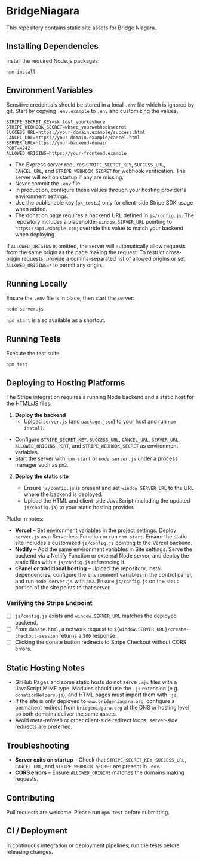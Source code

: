 # BridgeNiagara

This repository contains static site assets for Bridge Niagara.

## Installing Dependencies

Install the required Node.js packages:

```
npm install
```

## Environment Variables

Sensitive credentials should be stored in a local `.env` file which is ignored by git. Start by copying `.env.example` to `.env` and customizing the values.

```
STRIPE_SECRET_KEY=sk_test_yourkeyhere
STRIPE_WEBHOOK_SECRET=whsec_yourwebhooksecret
SUCCESS_URL=https://your-domain.example/success.html
CANCEL_URL=https://your-domain.example/cancel.html
SERVER_URL=https://your-backend-domain
PORT=4242
ALLOWED_ORIGINS=https://your-frontend.example
```

- The Express server requires `STRIPE_SECRET_KEY`, `SUCCESS_URL`, `CANCEL_URL`, and `STRIPE_WEBHOOK_SECRET` for webhook verification. The server will exit on startup if any are missing.
- Never commit the `.env` file.
- In production, configure these values through your hosting provider's environment settings.
- Use the publishable key (`pk_test…`) only for client-side Stripe SDK usage when added.
- The donation page requires a backend URL defined in `js/config.js`. The repository includes a placeholder
  `window.SERVER_URL` pointing to `https://api.example.com`; override this value to match your backend when deploying.

If `ALLOWED_ORIGINS` is omitted, the server will automatically allow requests from the same origin as
the page making the request. To restrict cross-origin requests, provide a comma-separated list of
allowed origins or set `ALLOWED_ORIGINS=*` to permit any origin.

## Running Locally

Ensure the `.env` file is in place, then start the server:

```
node server.js
```

`npm start` is also available as a shortcut.

## Running Tests

Execute the test suite:

```
npm test
```


## Deploying to Hosting Platforms

The Stripe integration requires a running Node backend and a static host for the HTML/JS files.

1. **Deploy the backend**
   - Upload `server.js` (and `package.json`) to your host and run `npm install`.
  - Configure `STRIPE_SECRET_KEY`, `SUCCESS_URL`, `CANCEL_URL`, `SERVER_URL`, `ALLOWED_ORIGINS`, `PORT`, and `STRIPE_WEBHOOK_SECRET` as environment variables.
   - Start the server with `npm start` or `node server.js` under a process manager such as `pm2`.
2. **Deploy the static site**

   - Ensure `js/config.js` is present and set `window.SERVER_URL` to the URL where the backend is deployed.
   - Upload the HTML and client-side JavaScript (including the updated `js/config.js`) to your static hosting provider.

Platform notes:

- **Vercel** – Set environment variables in the project settings. Deploy `server.js` as a Serverless Function or run `npm start`. Ensure the static site includes a customized `js/config.js` pointing to the Vercel backend.
- **Netlify** – Add the same environment variables in Site settings. Serve the backend via a Netlify Function or external Node server, and deploy the static files with a `js/config.js` referencing it.
- **cPanel or traditional hosting** – Upload the repository, install dependencies, configure the environment variables in the control panel, and run `node server.js` with `pm2`. Ensure `js/config.js` on the static portion of the site points to that server.

### Verifying the Stripe Endpoint

- [ ] `js/config.js` exists and `window.SERVER_URL` matches the deployed backend.
- [ ] From `donate.html`, a network request to `${window.SERVER_URL}/create-checkout-session` returns a `200` response.
- [ ] Clicking the donate button redirects to Stripe Checkout without CORS errors.

## Static Hosting Notes

- GitHub Pages and some static hosts do not serve `.mjs` files with a JavaScript MIME type. Modules should use the `.js` extension (e.g. `donationHelpers.js`), and HTML pages must import them with `.js`.
- If the site is only deployed to `www.bridgeniagara.org`, configure a permanent redirect from `bridgeniagara.org` at the DNS or hosting level so both domains deliver the same assets.
- Avoid meta-refresh or other client-side redirect loops; server-side redirects are preferred.

## Troubleshooting

- **Server exits on startup** – Check that `STRIPE_SECRET_KEY`, `SUCCESS_URL`, `CANCEL_URL`, and `STRIPE_WEBHOOK_SECRET` are present in `.env`.
- **CORS errors** – Ensure `ALLOWED_ORIGINS` matches the domains making requests.

## Contributing

Pull requests are welcome. Please run `npm test` before submitting.

## CI / Deployment

In continuous integration or deployment pipelines, run the tests before releasing changes.

